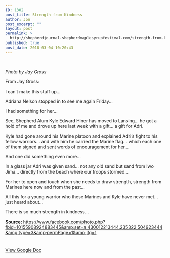 ```yaml
---
ID: 1302
post_title: Strength from Kindness
author: Jon
post_excerpt: ""
layout: post
permalink: >
  http://shepherdjournal.shepherdmaplesyrupfestival.com/strength-from-kindness
published: true
post_date: 2018-03-04 10:20:43
---
```

&nbsp;

<i>Photo by Jay Gross</i>

From Jay Gross:

I can’t make this stuff up...

Adriana Nelson stopped in to see me again Friday...

I had something for her...

See, Shepherd Alum Kyle Edward Hiner has moved to Lansing... he got a hold of me and drove up here last week with a gift... a gift for Adri.

Kyle had gone around his Marine platoon and explained Adri’s fight to his fellow warriors... and with him he carried the Marine flag... which each one of them signed and sent words of encouragement for her...

And one did something even more...

In a glass jar Adri was given sand... not any old sand but sand from Iwo Jima... directly from the beach where our troops stormed...

For her to open and touch when she needs to draw strength, strength from Marines here now and from the past...

All this for a young warrior who these Marines and Kyle have never met... just heard about...

There is so much strength in kindness...

<b>Source: </b>https://www.facebook.com/photo.php?fbid=10155908924883445&amp;set=a.430012213444.235322.504923444&amp;type=3&amp;permPage=1&amp;ifg=1

#

<a href="https://docs.google.com/document/d/1f-NiU3M678FV4CJkzYPUxc0YwM3yDXoytOn_ZimUZUQ/edit?usp=sharing">View Google Doc</a>